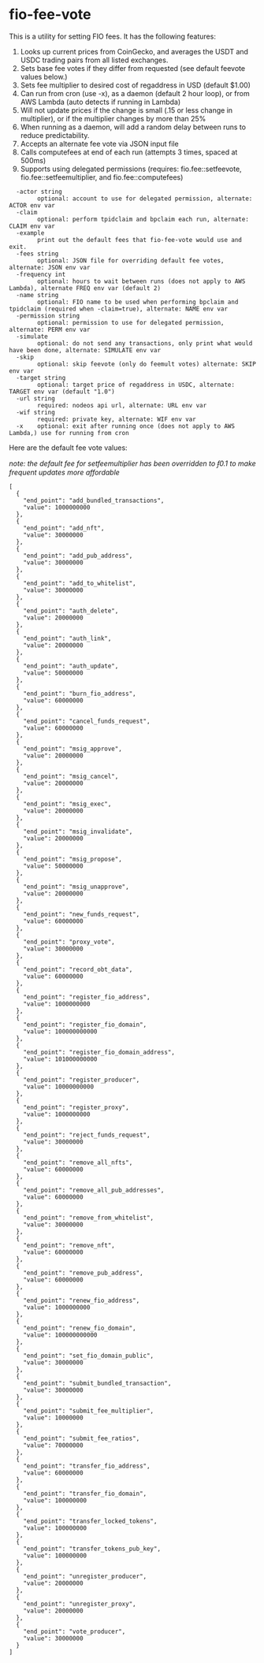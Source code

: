 # fio-fee-vote

This is a utility for setting FIO fees. It has the following features:

1. Looks up current prices from CoinGecko, and averages the USDT and USDC trading pairs from all listed exchanges.
1. Sets base fee votes if they differ from requested (see default feevote values below.)
1. Sets fee multiplier to desired cost of regaddress in USD (default $1.00)
1. Can run from cron (use -x), as a daemon (default 2 hour loop), or from AWS Lambda (auto detects if running in Lambda)
1. Will not update prices if the change is small (.15 or less change in multiplier), or if the multiplier changes by more than 25%
1. When running as a daemon, will add a random delay between runs to reduce predictability.
1. Accepts an alternate fee vote via JSON input file
1. Calls computefees at end of each run (attempts 3 times, spaced at 500ms)
1. Supports using delegated permissions (requires: fio.fee::setfeevote, fio.fee::setfeemultiplier, and fio.fee::computefees)

```
  -actor string
    	optional: account to use for delegated permission, alternate: ACTOR env var
  -claim
    	optional: perform tpidclaim and bpclaim each run, alternate: CLAIM env var
  -example
    	print out the default fees that fio-fee-vote would use and exit.
  -fees string
    	optional: JSON file for overriding default fee votes, alternate: JSON env var
  -frequency int
    	optional: hours to wait between runs (does not apply to AWS Lambda), alternate FREQ env var (default 2)
  -name string
    	optional: FIO name to be used when performing bpclaim and tpidclaim (required when -claim=true), alternate: NAME env var
  -permission string
    	optional: permission to use for delegated permission, alternate: PERM env var
  -simulate
    	optional: do not send any transactions, only print what would have been done, alternate: SIMULATE env var
  -skip
    	optional: skip feevote (only do feemult votes) alternate: SKIP env var
  -target string
    	optional: target price of regaddress in USDC, alternate: TARGET env var (default "1.0")
  -url string
    	required: nodeos api url, alternate: URL env var
  -wif string
    	required: private key, alternate: WIF env var
  -x	optional: exit after running once (does not apply to AWS Lambda,) use for running from cron
```

Here are the default fee vote values:

_note: the default fee for setfeemultiplier has been overridden to ᵮ0.1 to make frequent updates more affordable_

```
[
  {
    "end_point": "add_bundled_transactions",
    "value": 1000000000
  },
  {
    "end_point": "add_nft",
    "value": 30000000
  },
  {
    "end_point": "add_pub_address",
    "value": 30000000
  },
  {
    "end_point": "add_to_whitelist",
    "value": 30000000
  },
  {
    "end_point": "auth_delete",
    "value": 20000000
  },
  {
    "end_point": "auth_link",
    "value": 20000000
  },
  {
    "end_point": "auth_update",
    "value": 50000000
  },
  {
    "end_point": "burn_fio_address",
    "value": 60000000
  },
  {
    "end_point": "cancel_funds_request",
    "value": 60000000
  },
  {
    "end_point": "msig_approve",
    "value": 20000000
  },
  {
    "end_point": "msig_cancel",
    "value": 20000000
  },
  {
    "end_point": "msig_exec",
    "value": 20000000
  },
  {
    "end_point": "msig_invalidate",
    "value": 20000000
  },
  {
    "end_point": "msig_propose",
    "value": 50000000
  },
  {
    "end_point": "msig_unapprove",
    "value": 20000000
  },
  {
    "end_point": "new_funds_request",
    "value": 60000000
  },
  {
    "end_point": "proxy_vote",
    "value": 30000000
  },
  {
    "end_point": "record_obt_data",
    "value": 60000000
  },
  {
    "end_point": "register_fio_address",
    "value": 1000000000
  },
  {
    "end_point": "register_fio_domain",
    "value": 100000000000
  },
  {
    "end_point": "register_fio_domain_address",
    "value": 101000000000
  },
  {
    "end_point": "register_producer",
    "value": 10000000000
  },
  {
    "end_point": "register_proxy",
    "value": 1000000000
  },
  {
    "end_point": "reject_funds_request",
    "value": 30000000
  },
  {
    "end_point": "remove_all_nfts",
    "value": 60000000
  },
  {
    "end_point": "remove_all_pub_addresses",
    "value": 60000000
  },
  {
    "end_point": "remove_from_whitelist",
    "value": 30000000
  },
  {
    "end_point": "remove_nft",
    "value": 60000000
  },
  {
    "end_point": "remove_pub_address",
    "value": 60000000
  },
  {
    "end_point": "renew_fio_address",
    "value": 1000000000
  },
  {
    "end_point": "renew_fio_domain",
    "value": 100000000000
  },
  {
    "end_point": "set_fio_domain_public",
    "value": 30000000
  },
  {
    "end_point": "submit_bundled_transaction",
    "value": 30000000
  },
  {
    "end_point": "submit_fee_multiplier",
    "value": 10000000
  },
  {
    "end_point": "submit_fee_ratios",
    "value": 70000000
  },
  {
    "end_point": "transfer_fio_address",
    "value": 60000000
  },
  {
    "end_point": "transfer_fio_domain",
    "value": 100000000
  },
  {
    "end_point": "transfer_locked_tokens",
    "value": 100000000
  },
  {
    "end_point": "transfer_tokens_pub_key",
    "value": 100000000
  },
  {
    "end_point": "unregister_producer",
    "value": 20000000
  },
  {
    "end_point": "unregister_proxy",
    "value": 20000000
  },
  {
    "end_point": "vote_producer",
    "value": 30000000
  }
]
```

